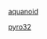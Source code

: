 



[aquanoid](https://280b9f9b.github.io/DOS-games/DOS%20games/aquanoid.html)


[pyro32](https://280b9f9b.github.io/DOS-games/DOS%20games/pyro32.html)


